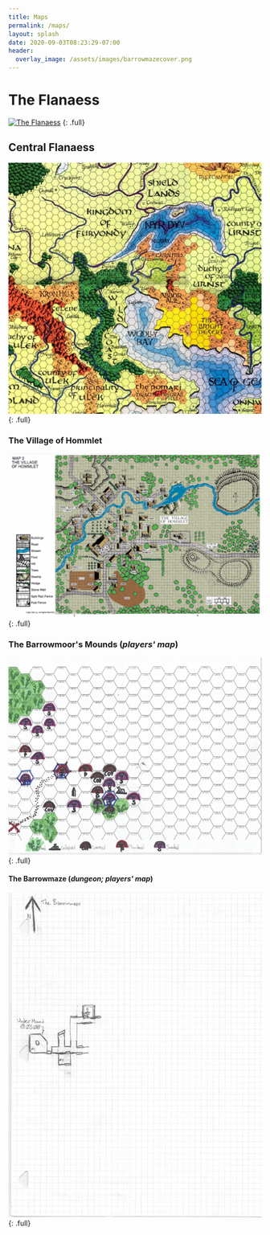 ```yaml
---
title: Maps
permalink: /maps/
layout: splash
date: 2020-09-03T08:23:29-07:00
header:
  overlay_image: /assets/images/barrowmazecover.png
---
```


# The Flanaess

[![The Flanaess](https://i.imgur.com/mHK0PZI.jpg)](https://i.imgur.com/mHK0PZI.jpg)
{: .full}

## Central Flanaess

[![Central Flanaess](/assets/images/centralflanaessmap.jpg)](/assets/images/centralflanaessmap.jpg)
{: .full}


### The Village of Hommlet

[![The village of Hommlet](/assets/images/villagehommletmap.jpg)](/assets/images/villagehommletmap.jpg)
{: .full}


### The Barrowmoor's Mounds (_players' map_)

[![The Barrowmounds](/assets/images/barrowmoundsplayermap.2020.09.03.jpg)](/assets/images/barrowmoundsplayermap.2020.09.03.jpg)
{: .full}


#### The Barrowmaze (_dungeon; players' map_)

[![The Barrowmaze](/assets/images/barrowmazeplayermap.jpg)](/assets/images/barrowmazeplayermap.jpg)
{: .full}
